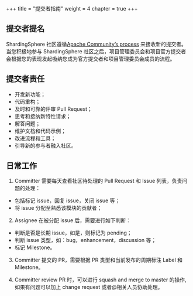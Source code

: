 +++
title = "提交者指南"
weight = 4
chapter = true
+++

## 提交者提名

ShardingSphere 社区遵循[Apache Community’s process](http://community.apache.org/newcommitter.html) 来接收新的提交者。
当您积极地参与 ShardingSphere 社区之后，项目管理委员会和项目官方提交者会根据您的表现发起吸纳您成为官方提交者和项目管理委员会成员的流程。

## 提交者责任

 - 开发新功能；
 - 代码重构；
 - 及时和可靠的评审 Pull Request；
 - 思考和接纳新特性请求；
 - 解答问题；
 - 维护文档和代码示例；
 - 改进流程和工具；
 - 引导新的参与者融入社区。

## 日常工作

1. Committer 需要每天查看社区待处理的 Pull Request 和 Issue 列表，负责问题的处理：

 - 包括标记 issue，回复 issue，关闭 issue 等；
 - 将 issue 分配至熟悉该模块的贡献者；

2. Assignee 在被分配 issue 后，需要进行如下判断：

 - 判断是否是长期 issue，如是，则标记为 pending；
 - 判断 issue 类型，如：bug，enhancement，discussion 等；
 - 标记 Milestone。

3. Committer 提交的 PR，需要根据 PR 类型和当前发布的周期标注 Label 和 Milestone。

4. Committer review PR 时，可以进行 squash and merge to master 的操作, 如果有问题可以加上 change request 或者@相关人员协助处理。
